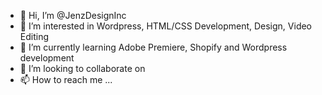 - 👋 Hi, I’m @JenzDesignInc
- 👀 I’m interested in Wordpress, HTML/CSS Development, Design, Video Editing
- 🌱 I’m currently learning Adobe Premiere, Shopify and Wordpress development
- 💞️ I’m looking to collaborate on 
- 📫 How to reach me ...

<!---
JenzDesignInc/JenzDesignInc is a ✨ special ✨ repository because its `README.md` (this file) appears on your GitHub profile.
You can click the Preview link to take a look at your changes.
--->

